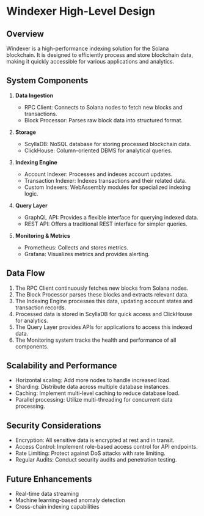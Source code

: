 # Windexer High-Level Design

## Overview

Windexer is a high-performance indexing solution for the Solana blockchain. It is designed to efficiently process and store blockchain data, making it quickly accessible for various applications and analytics.

## System Components

1. **Data Ingestion**
   - RPC Client: Connects to Solana nodes to fetch new blocks and transactions.
   - Block Processor: Parses raw block data into structured format.

2. **Storage**
   - ScyllaDB: NoSQL database for storing processed blockchain data.
   - ClickHouse: Column-oriented DBMS for analytical queries.

3. **Indexing Engine**
   - Account Indexer: Processes and indexes account updates.
   - Transaction Indexer: Indexes transactions and their related data.
   - Custom Indexers: WebAssembly modules for specialized indexing logic.

4. **Query Layer**
   - GraphQL API: Provides a flexible interface for querying indexed data.
   - REST API: Offers a traditional REST interface for simpler queries.

5. **Monitoring & Metrics**
   - Prometheus: Collects and stores metrics.
   - Grafana: Visualizes metrics and provides alerting.

## Data Flow

1. The RPC Client continuously fetches new blocks from Solana nodes.
2. The Block Processor parses these blocks and extracts relevant data.
3. The Indexing Engine processes this data, updating account states and transaction records.
4. Processed data is stored in ScyllaDB for quick access and ClickHouse for analytics.
5. The Query Layer provides APIs for applications to access this indexed data.
6. The Monitoring system tracks the health and performance of all components.

## Scalability and Performance

- Horizontal scaling: Add more nodes to handle increased load.
- Sharding: Distribute data across multiple database instances.
- Caching: Implement multi-level caching to reduce database load.
- Parallel processing: Utilize multi-threading for concurrent data processing.

## Security Considerations

- Encryption: All sensitive data is encrypted at rest and in transit.
- Access Control: Implement role-based access control for API endpoints.
- Rate Limiting: Protect against DoS attacks with rate limiting.
- Regular Audits: Conduct security audits and penetration testing.

## Future Enhancements

- Real-time data streaming
- Machine learning-based anomaly detection
- Cross-chain indexing capabilities